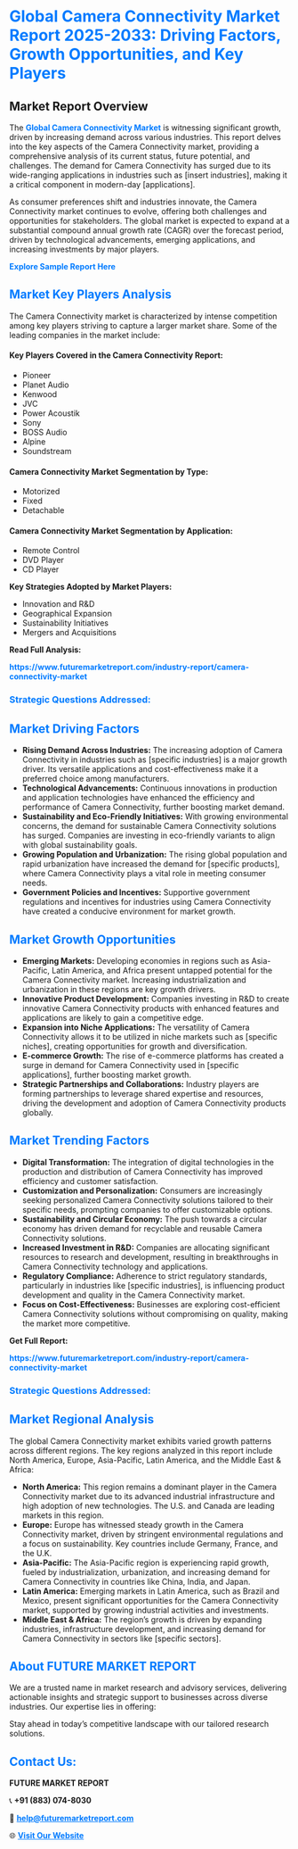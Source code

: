 <h1 style="color: #007BFF;">Global Camera Connectivity Market Report 2025-2033: Driving Factors, Growth Opportunities, and Key Players</h1>

<section id="overview">
<h2>Market Report Overview</h2>
<p>The <a href="https://www.futuremarketreport.com/industry-report/camera-connectivity-market" style="color: #007BFF; text-decoration: none;"><strong>Global Camera Connectivity Market</strong></a> is witnessing significant growth, driven by increasing demand across various industries. This report delves into the key aspects of the Camera Connectivity market, providing a comprehensive analysis of its current status, future potential, and challenges. The demand for Camera Connectivity has surged due to its wide-ranging applications in industries such as [insert industries], making it a critical component in modern-day [applications].</p>
<p>As consumer preferences shift and industries innovate, the Camera Connectivity market continues to evolve, offering both challenges and opportunities for stakeholders. The global market is expected to expand at a substantial compound annual growth rate (CAGR) over the forecast period, driven by technological advancements, emerging applications, and increasing investments by major players.</p>
</section>

<section id="overview">
<p><a href="https://www.futuremarketreport.com/request-sample/reportId=115896" style="color: #007BFF; text-decoration: none;"><strong>Explore Sample Report Here</strong></a></p>
</section>

<section id="key-players">
<h2 style="color: #007BFF;">Market Key Players Analysis</h2>
<p>The Camera Connectivity market is characterized by intense competition among key players striving to capture a larger market share. Some of the leading companies in the market include:</p>
<h4>Key Players Covered in the Camera Connectivity Report:</h4>
<ul><li>Pioneer</li><li>Planet Audio</li><li>Kenwood</li><li>JVC</li><li>Power Acoustik</li><li>Sony</li><li>BOSS Audio</li><li>Alpine</li><li>Soundstream</li></ul>
<h4>Camera Connectivity Market Segmentation by Type:</h4>
<ul><li>Motorized</li><li>Fixed</li><li>Detachable</li></ul>

<h4>Camera Connectivity Market Segmentation by Application:</h4>
<ul><li>Remote Control</li><li>DVD Player</li><li>CD Player</li></ul>
<p><strong>Key Strategies Adopted by Market Players:</strong></p>
<ul>
<li>Innovation and R&D</li>
<li>Geographical Expansion</li>
<li>Sustainability Initiatives</li>
<li>Mergers and Acquisitions</li>
</ul>
</section>

<section>
<p><strong>Read Full Analysis: </strong></p><a href="https://www.futuremarketreport.com/industry-report/camera-connectivity-market" style="color: #007BFF; text-decoration: none;"><strong>https://www.futuremarketreport.com/industry-report/camera-connectivity-market</strong></a>
<h3 style="color: #007BFF;">Strategic Questions Addressed:</h3>
</section>

<section id="driving-factors">
<h2 style="color: #007BFF;">Market Driving Factors</h2>
<ul>
<li><strong>Rising Demand Across Industries:</strong> The increasing adoption of Camera Connectivity in industries such as [specific industries] is a major growth driver. Its versatile applications and cost-effectiveness make it a preferred choice among manufacturers.</li>
<li><strong>Technological Advancements:</strong> Continuous innovations in production and application technologies have enhanced the efficiency and performance of Camera Connectivity, further boosting market demand.</li>
<li><strong>Sustainability and Eco-Friendly Initiatives:</strong> With growing environmental concerns, the demand for sustainable Camera Connectivity solutions has surged. Companies are investing in eco-friendly variants to align with global sustainability goals.</li>
<li><strong>Growing Population and Urbanization:</strong> The rising global population and rapid urbanization have increased the demand for [specific products], where Camera Connectivity plays a vital role in meeting consumer needs.</li>
<li><strong>Government Policies and Incentives:</strong> Supportive government regulations and incentives for industries using Camera Connectivity have created a conducive environment for market growth.</li>
</ul>
</section>

<section id="growth-opportunities">
<h2 style="color: #007BFF;">Market Growth Opportunities</h2>
<ul>
<li><strong>Emerging Markets:</strong> Developing economies in regions such as Asia-Pacific, Latin America, and Africa present untapped potential for the Camera Connectivity market. Increasing industrialization and urbanization in these regions are key growth drivers.</li>
<li><strong>Innovative Product Development:</strong> Companies investing in R&D to create innovative Camera Connectivity products with enhanced features and applications are likely to gain a competitive edge.</li>
<li><strong>Expansion into Niche Applications:</strong> The versatility of Camera Connectivity allows it to be utilized in niche markets such as [specific niches], creating opportunities for growth and diversification.</li>
<li><strong>E-commerce Growth:</strong> The rise of e-commerce platforms has created a surge in demand for Camera Connectivity used in [specific applications], further boosting market growth.</li>
<li><strong>Strategic Partnerships and Collaborations:</strong> Industry players are forming partnerships to leverage shared expertise and resources, driving the development and adoption of Camera Connectivity products globally.</li>
</ul>
</section>

<section id="trending-factors">
<h2 style="color: #007BFF;">Market Trending Factors</h2>
<ul>
<li><strong>Digital Transformation:</strong> The integration of digital technologies in the production and distribution of Camera Connectivity has improved efficiency and customer satisfaction.</li>
<li><strong>Customization and Personalization:</strong> Consumers are increasingly seeking personalized Camera Connectivity solutions tailored to their specific needs, prompting companies to offer customizable options.</li>
<li><strong>Sustainability and Circular Economy:</strong> The push towards a circular economy has driven demand for recyclable and reusable Camera Connectivity solutions.</li>
<li><strong>Increased Investment in R&D:</strong> Companies are allocating significant resources to research and development, resulting in breakthroughs in Camera Connectivity technology and applications.</li>
<li><strong>Regulatory Compliance:</strong> Adherence to strict regulatory standards, particularly in industries like [specific industries], is influencing product development and quality in the Camera Connectivity market.</li>
<li><strong>Focus on Cost-Effectiveness:</strong> Businesses are exploring cost-efficient Camera Connectivity solutions without compromising on quality, making the market more competitive.</li>
</ul>
</section>

<section>
<p><strong>Get Full Report: </strong></p><a href="https://www.futuremarketreport.com/industry-report/camera-connectivity-market" style="color: #007BFF; text-decoration: none;"><strong>https://www.futuremarketreport.com/industry-report/camera-connectivity-market</strong></a>
<h3 style="color: #007BFF;">Strategic Questions Addressed:</h3>
</section>


<section id="regional-analysis">
<h2 style="color: #007BFF;">Market Regional Analysis</h2>
<p>The global Camera Connectivity market exhibits varied growth patterns across different regions. The key regions analyzed in this report include North America, Europe, Asia-Pacific, Latin America, and the Middle East & Africa:</p>
<ul>
<li><strong>North America:</strong> This region remains a dominant player in the Camera Connectivity market due to its advanced industrial infrastructure and high adoption of new technologies. The U.S. and Canada are leading markets in this region.</li>
<li><strong>Europe:</strong> Europe has witnessed steady growth in the Camera Connectivity market, driven by stringent environmental regulations and a focus on sustainability. Key countries include Germany, France, and the U.K.</li>
<li><strong>Asia-Pacific:</strong> The Asia-Pacific region is experiencing rapid growth, fueled by industrialization, urbanization, and increasing demand for Camera Connectivity in countries like China, India, and Japan.</li>
<li><strong>Latin America:</strong> Emerging markets in Latin America, such as Brazil and Mexico, present significant opportunities for the Camera Connectivity market, supported by growing industrial activities and investments.</li>
<li><strong>Middle East & Africa:</strong> The region’s growth is driven by expanding industries, infrastructure development, and increasing demand for Camera Connectivity in sectors like [specific sectors].</li>
</ul>
</section>

<footer>
<h2 style="color: #007BFF;">About FUTURE MARKET REPORT</h2>
<p>We are a trusted name in market research and advisory services, delivering actionable insights and strategic support to businesses across diverse industries. Our expertise lies in offering:</p>

<p>Stay ahead in today’s competitive landscape with our tailored research solutions.</p>

<h2 style="color: #007BFF;">Contact Us:</h2>
<p><strong>FUTURE MARKET REPORT</strong></p>
<p>📞 <strong>+91 (883) 074-8030</strong></p>
<p>📧 <strong><a href="mailto:help@futuremarketreport.com" style="color: #007BFF;">help@futuremarketreport.com</a></strong></p>
<p>🌐 <strong><a href="https://www.futuremarketreport.com/" style="color: #007BFF;">Visit Our Website</a></strong></p>
</footer>